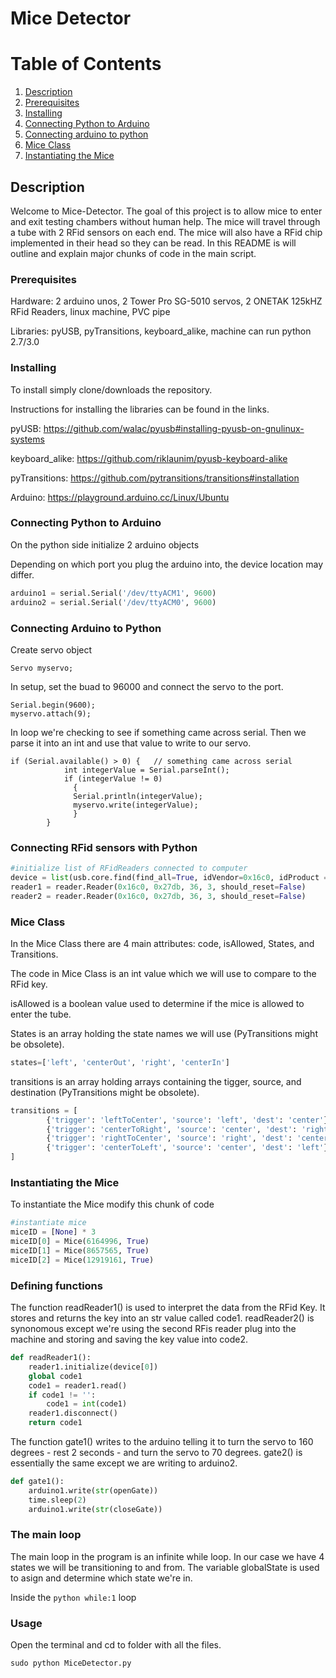 # Mice Detector

# Table of Contents
1. [Description](#description)
2. [Prerequisites](#prerequisites)
3. [Installing](#installing)
4. [Connecting Python to Arduino](#connecting-python-to-arduino)
5. [Connecting arduino to python](#connecting-python-to-arduino)
6. [Mice Class](#mice-class)
7. [Instantiating the Mice](#instantiating-the-mice)


## Description

Welcome to Mice-Detector. The goal of this project is to allow mice to enter and exit testing chambers without human help. The mice will travel through a tube with 2 RFid sensors on each end. The mice will also have a RFid chip implemented in their head so they can be read. In this README is will outline and explain major chunks of code in the main script. 


### Prerequisites

Hardware: 2 arduino unos, 2 Tower Pro SG-5010 servos, 2 ONETAK 125kHZ RFid Readers, linux machine, PVC pipe

Libraries: pyUSB, pyTransitions, keyboard_alike, machine can run python 2.7/3.0

### Installing

To install simply clone/downloads the repository.

Instructions for installing the libraries can be found in the links.

pyUSB: https://github.com/walac/pyusb#installing-pyusb-on-gnulinux-systems

keyboard_alike: https://github.com/riklaunim/pyusb-keyboard-alike

pyTransitions: https://github.com/pytransitions/transitions#installation

Arduino: https://playground.arduino.cc/Linux/Ubuntu

### Connecting Python to Arduino

On the python side initialize 2 arduino objects

Depending on which port you plug the arduino into, the device location may differ. 
```python
arduino1 = serial.Serial('/dev/ttyACM1', 9600)
arduino2 = serial.Serial('/dev/ttyACM0', 9600)
```

### Connecting Arduino to Python

Create servo object
```arduino
Servo myservo;
```

In setup, set the buad to 96000 and connect the servo to the port.
```arduino
Serial.begin(9600); 
myservo.attach(9);
```
In loop we're checking to see if something came across serial. Then we parse it into an int and use that value to write to our servo.
```arduino
if (Serial.available() > 0) {   // something came across serial
            int integerValue = Serial.parseInt();
            if (integerValue != 0)
              {
              Serial.println(integerValue);
              myservo.write(integerValue);
              }
        }
```

### Connecting RFid sensors with Python

```python
#initialize list of RFidReaders connected to computer
device = list(usb.core.find(find_all=True, idVendor=0x16c0, idProduct = 0x27db))
reader1 = reader.Reader(0x16c0, 0x27db, 36, 3, should_reset=False)
reader2 = reader.Reader(0x16c0, 0x27db, 36, 3, should_reset=False)
```

### Mice Class

In the Mice Class there are 4 main attributes: code, isAllowed, States, and Transitions.

The code in Mice Class is an int value which we will use to compare to the RFid key.

isAllowed is a boolean value used to determine if the mice is allowed to enter the tube.

States is an array holding the state names we will use (PyTransitions might be obsolete).
```python
states=['left', 'centerOut', 'right', 'centerIn']
```
transitions is an array holding arrays containing the tigger, source, and destination (PyTransitions might be obsolete).
```python
transitions = [
        {'trigger': 'leftToCenter', 'source': 'left', 'dest': 'center'},
        {'trigger': 'centerToRight', 'source': 'center', 'dest': 'right'},
        {'trigger': 'rightToCenter', 'source': 'right', 'dest': 'center'},
        {'trigger': 'centerToLeft', 'source': 'center', 'dest': 'left'}
]
```
### Instantiating the Mice
To instantiate the Mice modify this chunk of code
```python
#instantiate mice
miceID = [None] * 3
miceID[0] = Mice(6164996, True)
miceID[1] = Mice(8657565, True)
miceID[2] = Mice(12919161, True)
```

### Defining functions
The function readReader1() is used to interpret the data from the RFid Key. It stores and returns the key into an str value called code1. readReader2() is synonomous except we're using the second RFis reader plug into the machine and storing and saving the key value into code2.
```python
def readReader1():
    reader1.initialize(device[0])
    global code1
    code1 = reader1.read()
    if code1 != '': 
        code1 = int(code1)
    reader1.disconnect()
    return code1
```
The function gate1() writes to the arduino telling it to turn the servo to 160 degrees - rest 2 seconds - and turn the servo to 70 degrees. gate2() is essentially the same except we are writing to arduino2.
```python
def gate1():
    arduino1.write(str(openGate))
    time.sleep(2)
    arduino1.write(str(closeGate))
```

### The main loop
The main loop in the program is an infinite while loop. In our case we have 4 states we will be transitioning to and from. The variable globalState is used to asign and determine which state we're in.

Inside the ```python while:1``` loop

### Usage

Open the terminal and cd to folder with all the files.

```terminal
sudo python MiceDetector.py
```

